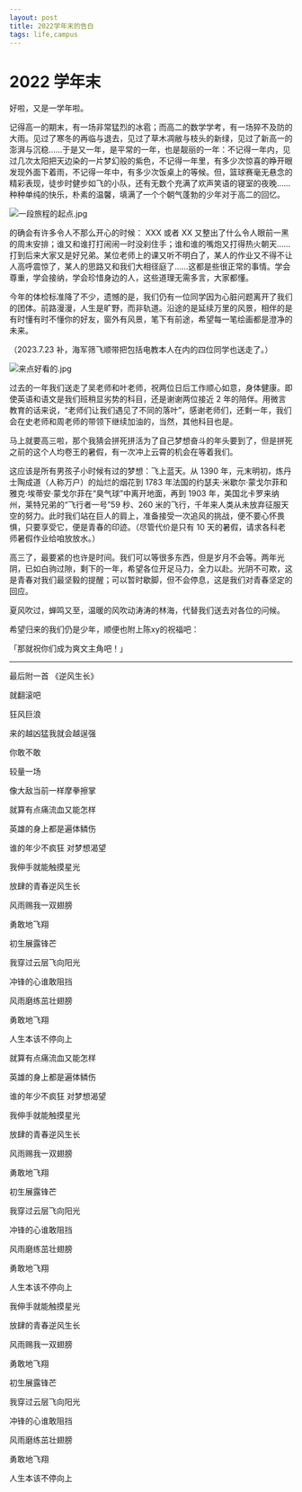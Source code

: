 ```yaml
---
layout: post
title: 2022学年末的告白
tags: life,campus
---
```

# 2022 学年末

好啦，又是一学年啦。

记得高一的期末，有一场非常猛烈的冰雹；而高二的数学学考，有一场猝不及防的大雨。见过了寒冬的再临与退去，见过了草木凋敝与枝头的新绿，见过了新高一的澎湃与沉稳……于是又一年，是平常的一年，也是靓丽的一年：不记得一年内，见过几次太阳把天边染的一片梦幻般的紫色，不记得一年里，有多少次惊喜的睁开眼发现外面下着雨，不记得一年中，有多少次饭桌上的等候。但，篮球赛毫无悬念的精彩表现，徒步时健步如飞的小队，还有无数个充满了欢声笑语的寝室的夜晚……种种单纯的快乐，朴素的温馨，填满了一个个朝气蓬勃的少年对于高二的回忆。

![一段旅程的起点.jpg](https://paragraph.xyz/_next/image?url=https%3A%2F%2Fstorage.googleapis.com%2Fpapyrus_images%2F3395d837c26ed09481c1546b3de6a188.jpg&w=1200&q=75)

的确会有许多令人不那么开心的时候： XXX 或者 XX 又整出了什么令人眼前一黑的周末安排；谁又和谁打打闹闹一时没刹住手；谁和谁的嘴炮又打得热火朝天……打到后来大家又是好兄弟。某位老师上的课又听不明白了，某人的作业又不得不让人高呼震惊了，某人的思路又和我们大相径庭了……这都是些很正常的事情。学会尊重，学会接纳，学会珍惜身边的人，这些道理无需多言，大家都懂。

今年的体检标准降了不少，遗憾的是，我们仍有一位同学因为心脏问题离开了我们的团体。前路漫漫，人生是旷野，而非轨道。沿途的是延续万里的风景，相伴的是有时懂有时不懂你的好友，窗外有风景，笔下有前途，希望每一笔绘画都是澄净的未来。

（2023.7.23 补，海军筛飞顺带把包括电教本人在内的四位同学也送走了。）

![来点好看的.jpg](https://paragraph.xyz/_next/image?url=https%3A%2F%2Fstorage.googleapis.com%2Fpapyrus_images%2F3fa7a23e9d28f0795e88c6f37d55e6ac.jpg&w=1200&q=75)

过去的一年我们送走了吴老师和叶老师，祝两位日后工作顺心如意，身体健康。即使英语和语文是我们班稍显劣势的科目，还是谢谢两位接近 2 年的陪伴。用微言教育的话来说，“老师们让我们遇见了不同的落叶”，感谢老师们，还剩一年，我们会在史老师和周老师的带领下继续加油的，当然，其他科目也是。

马上就要高三啦，那个我猜会拼死拼活为了自己梦想奋斗的年头要到了，但是拼死之前的这个人均卷王的暑假，有一次冲上云霄的机会在等着我们。

这应该是所有男孩子小时候有过的梦想：飞上蓝天。从 1390 年，元末明初，炼丹士陶成道（人称万户）的灿烂的烟花到 1783 年法国的约瑟夫·米歇尔·蒙戈尔菲和雅克·埃蒂安·蒙戈尔菲在“臭气球”中离开地面，再到 1903 年，美国北卡罗来纳州，莱特兄弟的“飞行者一号”59 秒、260 米的飞行，千年来人类从未放弃征服天空的努力。此时我们站在巨人的肩上，准备接受一次追风的挑战，便不要心怀畏惧，只要享受它，便是青春的印迹。（尽管代价是只有 10 天的暑假，请求各科老师暑假作业给咱放放水。）

高三了，最要紧的也许是时间。我们可以等很多东西，但是岁月不会等。两年光阴，已如白驹过隙，剩下的一年，希望各位开足马力，全力以赴。光阴不可欺，这是青春对我们最坚毅的提醒；可以暂时歇脚，但不会停息，这是我们对青春坚定的回应。

夏风吹过，蝉鸣又至，温暖的风吹动涛涛的林海，代替我们送去对各位的问候。

希望归来的我们仍是少年，顺便也附上陈xy的祝福吧：

「那就祝你们成为爽文主角吧！」

----

最后附一首 《逆风生长》

就翻滚吧

狂风巨浪

来的越凶猛我就会越逞强

你敢不敢

较量一场

像大敌当前一样摩拳擦掌

就算有点痛流血又能怎样

英雄的身上都是遍体鳞伤

谁的年少不疯狂 对梦想渴望

我伸手就能触摸星光

放肆的青春逆风生长

风雨赐我一双翅膀

勇敢地飞翔

初生展露锋芒

我穿过云层飞向阳光

冲锋的心谁敢阻挡

风雨磨练茁壮翅膀

勇敢地飞翔

人生本该不停向上

就算有点痛流血又能怎样

英雄的身上都是遍体鳞伤

谁的年少不疯狂 对梦想渴望

我伸手就能触摸星光

放肆的青春逆风生长

风雨赐我一双翅膀

勇敢地飞翔

初生展露锋芒

我穿过云层飞向阳光

冲锋的心谁敢阻挡

风雨磨练茁壮翅膀

勇敢地飞翔

人生本该不停向上

我伸手就能触摸星光

放肆的青春逆风生长

风雨赐我一双翅膀

勇敢地飞翔

初生展露锋芒

我穿过云层飞向阳光

冲锋的心谁敢阻挡

风雨磨练茁壮翅膀

勇敢地飞翔

人生本该不停向上
